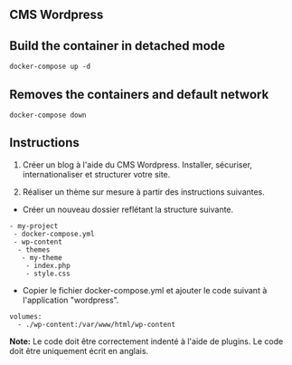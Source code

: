 ## CMS Wordpress

## Build the container in detached mode
```
docker-compose up -d
```

## Removes the containers and default network
```
docker-compose down
```

## Instructions
1. Créer un blog à l'aide du CMS Wordpress. Installer, sécuriser, internationaliser et structurer votre site.

2. Réaliser un thème sur mesure à partir des instructions suivantes.
  * Créer un nouveau dossier reflétant la structure suivante.
```
- my-project
 - docker-compose.yml
 - wp-content
  - themes
   - my-theme
    - index.php
    - style.css
```
  * Copier le fichier docker-compose.yml et ajouter le code suivant à l'application "wordpress".
```
volumes:
  - ./wp-content:/var/www/html/wp-content
```


**Note:** Le code doit être correctement indenté à l'aide de plugins. Le code doit être uniquement écrit en anglais.
